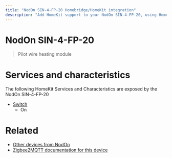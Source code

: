 ```yaml
---
title: "NodOn SIN-4-FP-20 Homebridge/HomeKit integration"
description: "Add HomeKit support to your NodOn SIN-4-FP-20, using Homebridge, Zigbee2MQTT and homebridge-z2m."
---
```

<!---
This file has been GENERATED using src/docgen/docgen.ts
DO NOT EDIT THIS FILE MANUALLY!
-->
# NodOn SIN-4-FP-20
> Pilot wire heating module


# Services and characteristics
The following HomeKit Services and Characteristics are exposed by
the NodOn SIN-4-FP-20

* [Switch](../../switch.md)
  * On


# Related
* [Other devices from NodOn](../index.md#nodon)
* [Zigbee2MQTT documentation for this device](https://www.zigbee2mqtt.io/devices/SIN-4-FP-20.html)